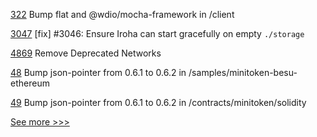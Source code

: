 
[322](https://github.com/hyperledger-labs/blockchain-explorer/pull/322) Bump flat and @wdio/mocha-framework in /client

[3047](https://github.com/hyperledger/iroha/pull/3047) [fix] #3046: Ensure Iroha can start gracefully on empty `./storage`

[4869](https://github.com/hyperledger/besu/pull/4869) Remove Deprecated Networks

[48](https://github.com/hyperledger-labs/yui-docs/pull/48) Bump json-pointer from 0.6.1 to 0.6.2 in /samples/minitoken-besu-ethereum

[49](https://github.com/hyperledger-labs/yui-docs/pull/49) Bump json-pointer from 0.6.1 to 0.6.2 in /contracts/minitoken/solidity


[See more >>>](https://start-here.hyperledger.org/pull-requests)
